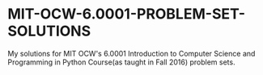 # MIT-OCW-6.0001-PROBLEM-SET-SOLUTIONS
My solutions for MIT OCW's 6.0001 Introduction to Computer Science and Programming in Python Course(as taught in Fall 2016) problem sets.
